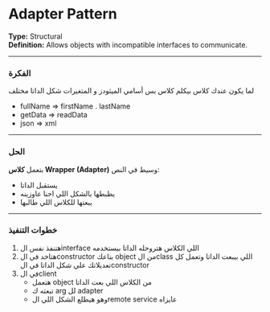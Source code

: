# Adapter Pattern

**Type:** Structural  
**Definition:** Allows objects with incompatible interfaces to communicate.

---
### الفكرة
لما يكون عندك كلاس بيكلم كلاس بس أسامي الميثودز  و المتغيرات شكل الداتا مختلف 
- fullName => firstName . lastName
- getData => readData
- json => xml

---

### الحل
بتعمل **كلاس Wrapper (Adapter)** وسيط في النص:
- يستقبل الداتا
- يظبطها بالشكل اللي احنا عاوزينه
- يبعتها للكلاس اللي طالبها

---


### خطوات التنفيذ
1. هتنفذ نفس الinterface اللي الكلاس هتروحله الداتا بيستخدمه
2. هتاخد في الconstructor بتاعك object من الclass  اللي بيبعت الداتا وتعمل كل تعديلاتك علي شكل الداتا في الconstructor 
3. في الclient
   - هتعمل object من الكلاس اللي بعت الداتا
   - تبعته ك arg لل adapter 
   - وهو هيطلع الشكل اللي الremote service عايزاه